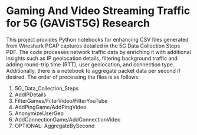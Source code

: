 # Gaming And Video Streaming Traffic for 5G (GAViST5G) Research

This project provides Python notebooks for enhancing CSV files generated from Wireshark PCAP captures detailed in the 5G Data Collection Steps PDF. The code processes network traffic data by enriching it with additional insights such as IP geolocation details, filtering background traffic and adding round-trip time (RTT), user geolocation, and connection type. Additionally, there is a notebook to aggregate packet data per second if desired. The order of processing the files is as follows:

1. 5G_Data_Collection_Steps
2. AddIPDetails
3. FilterGames/FilterVideo/FilterYouTube
4. AddPingGame/AddPingVideo
5. AnonymizeUserGeo
6. AddConnectionGame/AddConnectionVideo
7. OPTIONAL: AggregateBySecond

   
